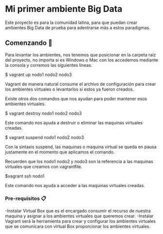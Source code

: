 # Mi primer ambiente Big Data

Este proyecto es para la comunidad latina, para que puedan crear ambientes Big Data de prueba para adentrarse más a estos paradigmas.

## Comenzando 🚀

Para levantar los ambientes, nos tenemos que posicionar en la carpeta raíz del proyecto, no importa si es Windows o Mac con los accedemos mediante la consola y corremos las siguientes líneas.

$ vagrant up nodo1 nodo2 nodo3

Vagrant de manera natural consume el archivo de configuración para crear los ambientes virtuales o levantarlos si estos ya fueron creados.

Existe otros dos comandos que nos ayudan para poder mantener esos ambientes virtuales.

$ vagrant destroy nodo1 nodo2 nodo3

Este comando nos ayuda a destruir o eliminar las maquinas virtuales creadas.

$ vagrant suspend nodo1 nodo2 nodo3

Con la sintaxis suspend, las maquinas o maquina virtual se queda en pausa justamente en el momento que aplicamos el comando.

Recuerden que los nodo1 nodo2 y nodo3 son la referencia a las maquinas virtuales que creamos con vagrantfile. 

$vagrant ssh nodo1

Este comando nos ayuda a acceder a las maquinas virtuales creadas.




### Pre-requisitos 📋

-Instalar Virtual Box que es el encargado consumir el recurso de nuestra maquina y asignar a los ambientes virtuales que queremos crear.
-Instalar Vagrant será la herramienta para crear y configurar los ambientes virtuales que se comunicara con virtual Box proporcionar los ambientes virtuales.


